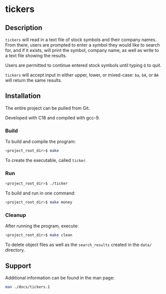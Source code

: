 # tickers

## Description
`tickers` will read in a text file of stock symbols and their company names. From there,
users are prompted to enter a symbol they would like to search for, and if it exists,
will print the symbol, company name, as well as write to a text file showing the 
results.

Users are permitted to continue entered stock symbols until typing `Q` to quit.

`tickers` will accept input in either upper, lower, or mixed-case:
`ba`, `bA`, or `BA` will return the same results.

## Installation
The entire project can be pulled from Git.

Developed with C18 and compiled with gcc-9.

### Build
To build and compile the program:
```sh
<project_root_dir>$ make
```
To create the executable, called `ticker`.

### Run
```sh
<project_root_dir>$ ./ticker
```

To build and run in one command:
```sh
<project_root_dir>$ make money
```

### Cleanup
After running the program, execute:
```sh
<project_root_dir>$ make clean
```
To delete object files as well as the `search_results` created in the `data/` directory.

## Support
Additional information can be found in the man page:
```sh
man ./docs/tickers.1
```